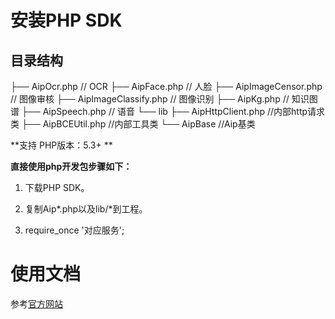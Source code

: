 # 安装PHP SDK

## 目录结构

   ├── AipOcr.php                // OCR
   ├── AipFace.php               // 人脸
   ├── AipImageCensor.php        // 图像审核
   ├── AipImageClassify.php      // 图像识别
   ├── AipKg.php                 // 知识图谱
   ├── AipSpeech.php             // 语音
   └── lib
        ├── AipHttpClient.php        //内部http请求类
        ├── AipBCEUtil.php           //内部工具类
        └── AipBase                  //Aip基类


**支持 PHP版本：5.3+ **

**直接使用php开发包步骤如下：**

1. 下载PHP SDK。

2. 复制Aip*.php以及lib/*到工程。

3. require_once '对应服务';


# 使用文档

参考[官方网站](http://ai.baidu.com/docs#/Begin/top)
